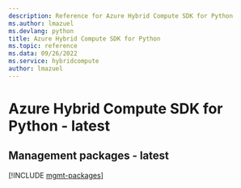```yaml
---
description: Reference for Azure Hybrid Compute SDK for Python
ms.author: lmazuel
ms.devlang: python
title: Azure Hybrid Compute SDK for Python
ms.topic: reference
ms.data: 09/26/2022
ms.service: hybridcompute
author: lmazuel
---
```

# Azure Hybrid Compute SDK for Python - latest

## Management packages - latest
[!INCLUDE [mgmt-packages](hybrid-compute-mgmt-index.md)]